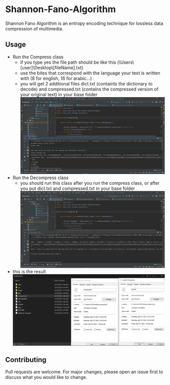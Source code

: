 # Shannon-Fano-Algorithm

Shannon Fano Algorithm is an entropy encoding technique for lossless data compression of multimedia.

## Usage
- Run the Compress class
  - if you type yes the file path should be like this (\Users\\[user]\Desktop\\[fileName].txt)
  - use the bites that correspond with the language your text is written with (8 for english, 16 for arabic...)
  - you will get 2 additional files dict.txt (containts the dictionary to decode) and compressed.txt (contains the compressed version of your original text) in your base folder 
![first step](https://github.com/iLyasLarhdid/Shannon-Fano-Algorithm/blob/master/src/main/resources/imgs/01.JPG?raw=true)
- Run the Decompress class
  - you should run this class after you run the compress class, or after you put dict.txt and compressed.txt in your base folder
![first step](https://github.com/iLyasLarhdid/Shannon-Fano-Algorithm/blob/master/src/main/resources/imgs/02.JPG?raw=true)
- this is the result
![first step](https://github.com/iLyasLarhdid/Shannon-Fano-Algorithm/blob/master/src/main/resources/imgs/03.JPG?raw=true)

## Contributing
Pull requests are welcome. For major changes, please open an issue first to discuss what you would like to change.
